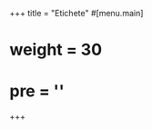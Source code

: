 +++
title = "Etichete"
#[menu.main]
#  weight = 30
#  pre = '<i class="fas fa-fw fa-tags"></i>'
+++
